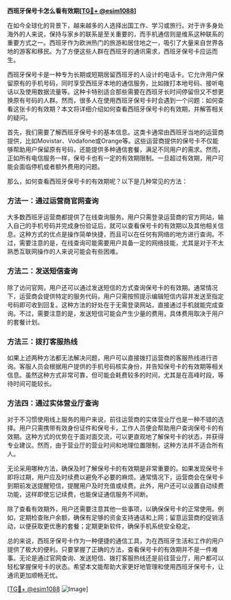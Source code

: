 **西班牙保号卡怎么看有效期[[TG💪+ @esim1088](https://t.me/s/esim1088)]**

在如今全球化的背景下，越来越多的人选择出国工作、学习或旅行。对于许多身处海外的人来说，保持与家乡的联系是至关重要的，而手机通信则是维系这种联系的重要方式之一。西班牙作为欧洲热门的旅游和居住地之一，吸引了大量来自世界各地的游客和移民。为了方便这些人群在西班牙的通讯需求，西班牙保号卡应运而生。

西班牙保号卡是一种专为长期或短期居留西班牙的人设计的电话卡。它允许用户保留原有的手机号码，同时享受西班牙本地的通信服务，比如拨打本地号码、接听电话以及使用数据流量等。这种卡特别适合那些需要在西班牙长时间停留但又不想更换原有号码的人群。然而，很多人在使用西班牙保号卡时会遇到一个问题：如何查看这张卡的有效期？本文将详细介绍如何查看西班牙保号卡的有效期，并解答相关的疑问。

首先，我们需要了解西班牙保号卡的基本信息。这类卡通常由西班牙当地的运营商提供，比如Movistar、Vodafone或Orange等。这些运营商提供的保号卡不仅能够帮助用户保留原有号码，还能提供多种通信套餐，满足不同用户的需求。然而，正如所有电信服务一样，保号卡也有一定的有效期限制。一旦超过有效期，用户可能会面临停机或者额外费用的问题。

那么，如何查看西班牙保号卡的有效期呢？以下是几种常见的方法：

### 方法一：通过运营商官网查询

大多数西班牙运营商都提供了在线查询服务。用户只需登录运营商的官方网站，输入自己的手机号码并完成身份验证后，就可以查看保号卡的有效期以及其他相关信息。这种方式的优点是操作简单快捷，而且可以在任何有网络的地方进行查询。不过，需要注意的是，在线查询可能需要用户具备一定的网络技能，尤其是对于不太熟悉互联网操作的人来说可能会有些困难。

### 方法二：发送短信查询

除了访问官网，用户还可以通过发送短信的方式查询保号卡的有效期。通常情况下，运营商会提供特定的服务代码，用户只需按照提示编辑短信内容并发送至指定号码即可收到回复。这种方法的好处在于无需登录网站，直接通过手机就能完成查询。不过，需要注意的是，发送短信可能会产生少量的费用，具体费用取决于用户的套餐计划。

### 方法三：拨打客服热线

如果上述两种方法都无法解决问题，用户可以直接拨打运营商的客服热线进行咨询。客服人员会根据用户提供的手机号码核实身份，并告知保号卡的有效期等相关信息。虽然这种方式非常可靠，但可能会耗费较多的时间，尤其是在高峰时段，等待时间可能较长。

### 方法四：通过实体营业厅查询

对于不习惯使用线上服务的用户来说，前往运营商的实体营业厅也是一种不错的选择。用户只需携带有效身份证件和保号卡，工作人员便会帮助用户查询保号卡的有效期。这种方式的优势在于面对面交流，可以更直观地了解保号卡的状态，并获得专业建议。然而，由于营业厅的营业时间和地理位置限制，这种方法并不适合所有人。

无论采用哪种方法，确保及时了解保号卡的有效期是非常重要的。如果发现保号卡即将过期，用户应及时续费以避免不必要的麻烦。通常情况下，运营商会在保号卡到期前发送提醒短信，提醒用户及时充值或续费。此外，用户还可以设置自动续费功能，这样即使忘记续费，也能保证通信服务不间断。

除了查看有效期外，用户还需要注意其他一些事项，以确保保号卡的正常使用。例如，定期检查账户余额，确保有足够的资金支持通话和上网；留意运营商的促销活动，以便获取更优惠的套餐；定期更新软件，确保手机系统安全稳定。

总的来说，西班牙保号卡作为一种便捷的通信工具，为在西班牙生活和工作的用户提供了极大的便利。只要掌握了正确的方法，查看保号卡的有效期并不是一件难事。无论是通过官网查询、发送短信、拨打客服热线还是前往营业厅，用户都可以轻松掌握保号卡的状态。希望本文能帮助大家更好地管理和使用西班牙保号卡，让通讯更加顺畅无忧。

[[TG💪+ @esim1088](https://t.me/s/esim1088) ![Image](https://i.postimg.cc/4NQfJmqS/Snipaste-2025-05-13-00-14-12.png)]